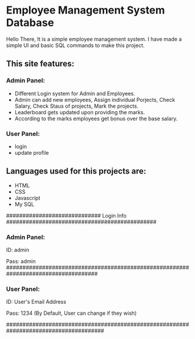 # Employee Management System Database

Hello There, It is a simple employee management system. I have made a simple UI and basic SQL commands to make this project.

## This site features:
### Admin Panel:
* Different Login system for Admin and Employees.
* Admin can add new employees, Assign individual Porjects, Check Salary, Check Staus of projects, Mark the projects.
* Leaderboard gets updated upon providing the marks.
* According to the marks employees get bonus over the base salary.

### User Panel:
* login
* update profile

## Languages used for this projects are:
* HTML
* CSS
* Javascript
* My SQL


############################# Login Info ##############################################
### Admin Panel:

ID: admin

Pass: admin
####################################################################################

### User Panel:

ID: User's Email Address

Pass: 1234 (By Default, User can change if they wish)

######################################################################################


